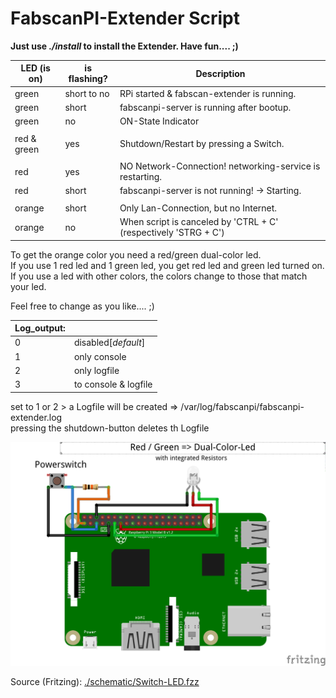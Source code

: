 
#    FabscanPI-Extender Script

**Just use _./install_ to install the Extender. Have fun.... ;)**

| LED (is on) | is flashing? | Description |
|---|---|---|
| green         |   short to no | RPi started & fabscan-extender is running.                      |
| green         |   short       | fabscanpi-server is running after bootup.                       |
| green         |   no          | ON-State Indicator                                              |
|               |               |                                                                 |
| red & green   |   yes         | Shutdown/Restart by pressing a Switch.                          |
|               |               |                                                                 |
| red           |   yes         | NO Network-Connection! networking-service is restarting.        |
| red           |   short       | fabscanpi-server is not running! -> Starting.                   |
|               |               |                                                                 |
| orange        |   short       | Only Lan-Connection, but no Internet.                           |
| orange        |   no          | When script is canceled by 'CTRL + C' (respectively 'STRG + C') |


<p>To get the orange color you need a red/green dual-color led. <br>
If you use 1 red led and 1 green led, you get red led and green led turned on. <br>
If you use a led with other colors, the colors change to those that match your led.</p>

Feel free to change as you like.... ;)

|**Log_output:**|                      |
|---------------|----------------------|
| 0             | disabled[_default_]    |
| 1             | only console         |
| 2             | only logfile         |
| 3             | to console & logfile |
<p>set to 1 or 2 > a Logfile will be created => /var/log/fabscanpi/fabscanpi-extender.log <br>
pressing the shutdown-button deletes th Logfile </p>

<img src="./schematic/Switch-LED.png" />

Source (Fritzing): [./schematic/Switch-LED.fzz](./schematic/Switch-LED.fzz)



